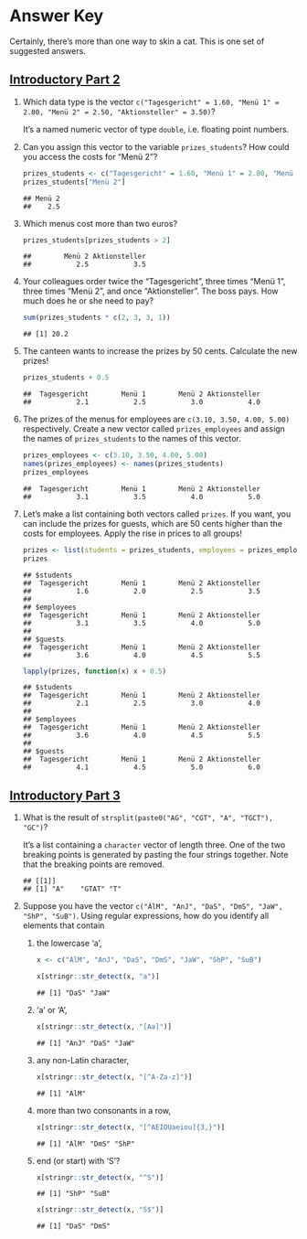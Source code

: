 Answer Key
================

Certainly, there’s more than one way to skin a cat. This is one set of
suggested answers.

## [Introductory Part 2](part_02-data_structures.md)

1.  Which data type is the vector `c("Tagesgericht" = 1.60, "Menü 1"
    = 2.00, "Menü 2" = 2.50, "Aktionsteller" = 3.50)`?
    
    It’s a named numeric vector of type `double`, i.e. floating point
    numbers.

2.  Can you assign this vector to the variable `prizes_students`? How
    could you access the costs for “Menü
    2”?
    
    ``` r
    prizes_students <- c("Tagesgericht" = 1.60, "Menü 1" = 2.00, "Menü 2" = 2.50, "Aktionsteller" = 3.50)
    prizes_students["Menü 2"]
    ```
    
        ## Menü 2 
        ##    2.5

3.  Which menus cost more than two euros?
    
    ``` r
    prizes_students[prizes_students > 2]
    ```
    
        ##        Menü 2 Aktionsteller 
        ##           2.5           3.5

4.  Your colleagues order twice the “Tagesgericht”, three times “Menü
    1”, three times “Menü 2”, and once “Aktionsteller”. The boss pays.
    How much does he or she need to pay?
    
    ``` r
    sum(prizes_students * c(2, 3, 3, 1))
    ```
    
        ## [1] 20.2

5.  The canteen wants to increase the prizes by 50 cents. Calculate the
    new prizes\!
    
    ``` r
    prizes_students + 0.5
    ```
    
        ##  Tagesgericht        Menü 1        Menü 2 Aktionsteller 
        ##           2.1           2.5           3.0           4.0

6.  The prizes of the menus for employees are
    `c(3.10, 3.50, 4.00, 5.00)` respectively. Create a new vector called
    `prizes_employees` and assign the names of `prizes_students` to the
    names of this vector.
    
    ``` r
    prizes_employees <- c(3.10, 3.50, 4.00, 5.00)
    names(prizes_employees) <- names(prizes_students)
    prizes_employees
    ```
    
        ##  Tagesgericht        Menü 1        Menü 2 Aktionsteller 
        ##           3.1           3.5           4.0           5.0

7.  Let’s make a list containing both vectors called `prizes`. If you
    want, you can include the prizes for guests, which are 50 cents
    higher than the costs for employees. Apply the rise in prices to all
    groups\!
    
    ``` r
    prizes <- list(students = prizes_students, employees = prizes_employees, guests = prizes_employees + 0.5)
    prizes
    ```
    
        ## $students
        ##  Tagesgericht        Menü 1        Menü 2 Aktionsteller 
        ##           1.6           2.0           2.5           3.5 
        ## 
        ## $employees
        ##  Tagesgericht        Menü 1        Menü 2 Aktionsteller 
        ##           3.1           3.5           4.0           5.0 
        ## 
        ## $guests
        ##  Tagesgericht        Menü 1        Menü 2 Aktionsteller 
        ##           3.6           4.0           4.5           5.5
    
    ``` r
    lapply(prizes, function(x) x + 0.5)
    ```
    
        ## $students
        ##  Tagesgericht        Menü 1        Menü 2 Aktionsteller 
        ##           2.1           2.5           3.0           4.0 
        ## 
        ## $employees
        ##  Tagesgericht        Menü 1        Menü 2 Aktionsteller 
        ##           3.6           4.0           4.5           5.5 
        ## 
        ## $guests
        ##  Tagesgericht        Menü 1        Menü 2 Aktionsteller 
        ##           4.1           4.5           5.0           6.0

## [Introductory Part 3](part_03-working_with_strings.md)

1.  What is the result of `strsplit(paste0("AG", "CGT", "A", "TGCT"),
    "GC")`?
    
    It’s a list containing a `character` vector of length three. One of
    the two breaking points is generated by pasting the four strings
    together. Note that the breaking points are removed.
    
        ## [[1]]
        ## [1] "A"    "GTAT" "T"

2.  Suppose you have the vector `c("ÁlM", "AnJ", "DaS", "DmS", "JaW",
    "ShP", "SuB")`. Using regular expressions, how do you identify all
    elements that contain
    
    1.  the lowercase ‘a’,
        
        ``` r
        x <- c("ÁlM", "AnJ", "DaS", "DmS", "JaW", "ShP", "SuB")
        
        x[stringr::str_detect(x, "a")]
        ```
        
            ## [1] "DaS" "JaW"
    
    2.  ‘a’ or ‘A’,
        
        ``` r
        x[stringr::str_detect(x, "[Aa]")]
        ```
        
            ## [1] "AnJ" "DaS" "JaW"
    
    3.  any non-Latin character,
        
        ``` r
        x[stringr::str_detect(x, "[^A-Za-z]")]
        ```
        
            ## [1] "ÁlM"
    
    4.  more than two consonants in a row,
        
        ``` r
        x[stringr::str_detect(x, "[^AEIOUaeiou]{3,}")]
        ```
        
            ## [1] "ÁlM" "DmS" "ShP"
    
    5.  end (or start) with ‘S’?
        
        ``` r
        x[stringr::str_detect(x, "^S")]
        ```
        
            ## [1] "ShP" "SuB"
        
        ``` r
        x[stringr::str_detect(x, "S$")]        
        ```
        
            ## [1] "DaS" "DmS"
